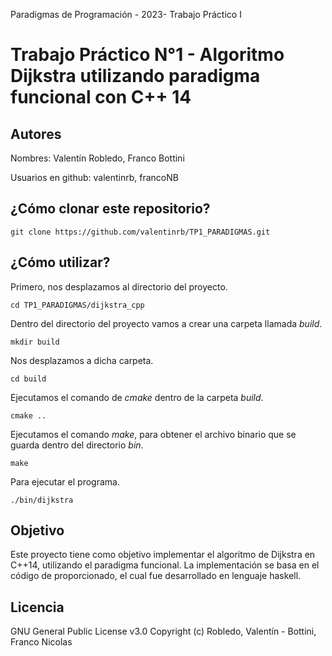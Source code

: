 Paradigmas de Programación - 2023- Trabajo Práctico I

# Trabajo Práctico N°1 - Algoritmo Dijkstra utilizando paradigma funcional con C++ 14

## Autores

Nombres: Valentín Robledo, Franco Bottini

Usuarios en github: valentinrb, francoNB

## ¿Cómo clonar este repositorio?

```console
git clone https://github.com/valentinrb/TP1_PARADIGMAS.git
```

## ¿Cómo utilizar?

Primero, nos desplazamos al directorio del proyecto.

```console
cd TP1_PARADIGMAS/dijkstra_cpp
```

Dentro del directorio del proyecto vamos a crear una carpeta llamada *build*.

```console
mkdir build
```

Nos desplazamos a dicha carpeta.
```console
cd build
```

Ejecutamos el comando de *cmake* dentro de la carpeta *build*.
```console
cmake ..
```

Ejecutamos el comando *make*, para obtener el archivo binario que se guarda dentro del directorio *bin*.
```console
make
```

Para ejecutar el programa.
```console
./bin/dijkstra
```

## Objetivo

Este proyecto tiene como objetivo implementar el algoritmo de Dijkstra en C++14, utilizando el paradigma funcional. La implementación se basa en el código de proporcionado, el cual fue desarrollado en lenguaje haskell.

## Licencia

GNU General Public License v3.0 Copyright (c) Robledo, Valentín - Bottini, Franco Nicolas